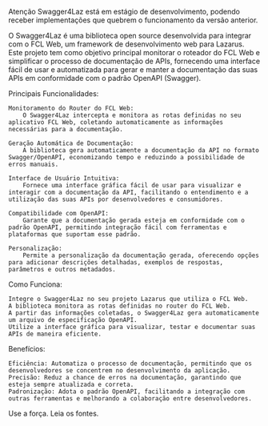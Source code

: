 Atenção
Swagger4Laz está em estágio de desenvolvimento, podendo receber implementações que quebrem o funcionamento da versão anterior.

O Swagger4Laz é uma biblioteca open source desenvolvida para integrar com o FCL Web, um framework de desenvolvimento web para Lazarus. Este projeto tem como objetivo principal monitorar o roteador do FCL Web e simplificar o processo de documentação de APIs, fornecendo uma interface fácil de usar e automatizada para gerar e manter a documentação das suas APIs em conformidade com o padrão OpenAPI (Swagger).

Principais Funcionalidades:

    Monitoramento do Router do FCL Web:
        O Swagger4Laz intercepta e monitora as rotas definidas no seu aplicativo FCL Web, coletando automaticamente as informações necessárias para a documentação.

    Geração Automática de Documentação:
        A biblioteca gera automaticamente a documentação da API no formato Swagger/OpenAPI, economizando tempo e reduzindo a possibilidade de erros manuais.

    Interface de Usuário Intuitiva:
        Fornece uma interface gráfica fácil de usar para visualizar e interagir com a documentação da API, facilitando o entendimento e a utilização das suas APIs por desenvolvedores e consumidores.

    Compatibilidade com OpenAPI:
        Garante que a documentação gerada esteja em conformidade com o padrão OpenAPI, permitindo integração fácil com ferramentas e plataformas que suportam esse padrão.

    Personalização:
        Permite a personalização da documentação gerada, oferecendo opções para adicionar descrições detalhadas, exemplos de respostas, parâmetros e outros metadados.

Como Funciona:

    Integre o Swagger4Laz no seu projeto Lazarus que utiliza o FCL Web.
    A biblioteca monitora as rotas definidas no router do FCL Web.
    A partir das informações coletadas, o Swagger4Laz gera automaticamente um arquivo de especificação OpenAPI.
    Utilize a interface gráfica para visualizar, testar e documentar suas APIs de maneira eficiente.

Benefícios:

    Eficiência: Automatiza o processo de documentação, permitindo que os desenvolvedores se concentrem no desenvolvimento da aplicação.
    Precisão: Reduz a chance de erros na documentação, garantindo que esteja sempre atualizada e correta.
    Padronização: Adota o padrão OpenAPI, facilitando a integração com outras ferramentas e melhorando a colaboração entre desenvolvedores.

Use a força. Leia os fontes.
